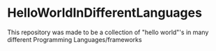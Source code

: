 # HelloWorldInDifferentLanguages
This repository was made to be a collection of "hello world"'s in many different Programming Languages/frameworks
